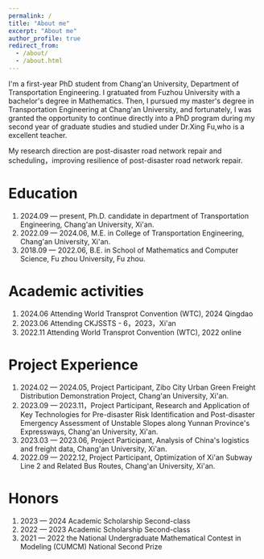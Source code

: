 ```yaml
---
permalink: /
title: "About me"
excerpt: "About me"
author_profile: true
redirect_from: 
  - /about/
  - /about.html
---
```


I'm a first-year PhD student from Chang'an University, Department of Transportation Engineering. I gratuated from Fuzhou University with a bachelor's degree in Mathematics. Then, I pursued my master's degree in Transportation Engineering at Chang'an University, and fortunately, I was granted the opportunity to continue directly into a PhD program during my second year of graduate studies and studied under Dr.Xing Fu,who is a excellent teacher.


My research direction are post-disaster road network repair and scheduling，improving resilience of post-disaster road network repair.

Education
======
1. 2024.09 — present, Ph.D. candidate in department of Transportation Engineering, Chang'an University, Xi'an.
2. 2022.09 — 2024.06, M.E. in College of Transportation Engineering, Chang'an University, Xi'an.
3. 2018.09 — 2022.06, B.E. in School of Mathematics and Computer Science, Fu zhou University, Fu zhou.

Academic activities
======
1. 2024.06 Attending World Transprot Convention (WTC), 2024 Qingdao
2. 2023.06 Attending CKJSSTS - 6，2023，Xi'an
3. 2022.11 Attending World Transprot Convention (WTC), 2022 online

Project Experience
======
1. 2024.02 — 2024.05, Project Participant, Zibo City Urban Green Freight Distribution Demonstration Project, 
   Chang'an University, Xi'an.
2. 2023.09 — 2023.11，Project Participant, Research and Application of Key Technologies for Pre-disaster Risk 
   Identification and Post-disaster Emergency Assessment of Unstable Slopes along Yunnan Province's Expressways, 
   Chang'an University, Xi'an.
3. 2023.03 — 2023.06, Project Participant, Analysis of China's logistics and freight data, Chang'an University, 
   Xi'an.
4. 2022.09 — 2022.12, Project Participant, Optimization of Xi'an Subway Line 2 and Related Bus Routes, Chang'an 
   University, Xi'an.

Honors
======
1. 2023 — 2024 Academic Scholarship Second-class
2. 2022 — 2023 Academic Scholarship Second-class
3. 2021 — 2022 the National Undergraduate Mathematical Contest in Modeling (CUMCM) National Second Prize
